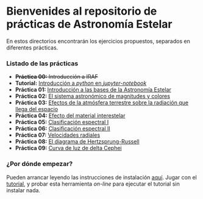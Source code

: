 # Bienvenides al repositorio de **prácticas** de Astronomía Estelar

En estos directorios encontrarán los ejercicios propuestos,
separados en diferentes prácticas.

### Listado de las prácticas

- ~~**Práctica 00:** Introducción a IRAF~~
- **Tutorial:** [Introducción a _python_ en _jupyter-notebook_](docs/Tutorial_notebook.ipynb)
- **Práctica 01:** [Introducción a las bases de la Astronomía Estelar](practicas/practica01/)
- **Práctica 02:** [El sistema astronómico de  magnitudes y colores](practicas/practica02/)
- **Práctica 03:** [Efectos de la atmósfera terrestre sobre la radiación que llega del espacio](practicas/practica03/)
- **Práctica 04:** [Efecto del material interestelar](practicas/practica04/)
- **Práctica 05:** [Clasificación espectral I](practicas/practica05/)
- **Práctica 06:** [Clasificación espectral II](practicas/practica06/)
- **Práctica 07:** [Velocidades radiales](practicas/practica07/)
- **Práctica 08:** [El diagrama de Hertzsprung-Russell](practicas/practica08/)
- **Práctica 09:** [Curva de luz de delta Cephei](practicas/practica09/) 

### ¿Por dónde empezar?
Pueden arrancar leyendo las instrucciones de instalación [aquí](docs/README.md). 
Jugar con el [tutorial](docs/Tutorial_notebook.ipynb), y probar esta herramienta _on-line_
para ejecutar el tutorial sin instalar nada. 
